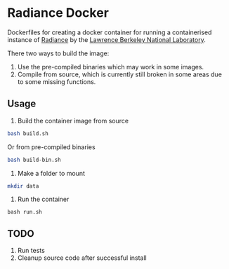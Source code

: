 # Radiance Docker
Dockerfiles for creating a docker container for running a containerised instance of [Radiance](https://github.com/LBNL-ETA/Radiance/tree/master) by the [Lawrence Berkeley National Laboratory](https://github.com/LBNL-ETA). 
 
There two ways to build the image: 
1. Use the pre-compiled binaries which may work in some images.
1. Compile from source, which is currently still broken in some areas due to some missing functions.

## Usage
1. Build the container image from source
```bash
bash build.sh
```
Or from pre-compiled binaries
```bash
bash build-bin.sh
```
1. Make a folder to mount
```bash
mkdir data
```
1. Run the container
```
bash run.sh
```

## TODO
1. Run tests
1. Cleanup source code after successful install
